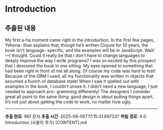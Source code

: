 # Introduction

## 추출된 내용

My first a-ha moment came right in the introduction. In the first few pages, Yehona-
than explains that, though he’s written Clojure for 10 years, the book isn’t language-
specific, and the examples will be in JavaScript. Wait!—I thought. Could it really be
that I don’t have to change languages to deeply improve the way I write programs?
I was so excited by this prospect that I devoured the book in one sitting. My eyes
opened to something that had been right in front of me all along. Of course my code
was hard to test! Because of the ORM I used, all my functionality was written in objects
that assumed a bunch of database state! When I saw it spelled out with examples in the
book, I couldn’t unsee it. I didn’t need a new language, I just needed to approach pro-
gramming differently!
The designers I consider great all point to the same thing: good design is about
pulling things apart. It’s not just about getting the code to work, no matter how ugly.

---

**추출 완료**: 961 문자
**추출 시간**: 2025-08-06T17:15:31.697337
**파일 경로**: A.0 Introduction (사용자 추가) [CONTENT].md
